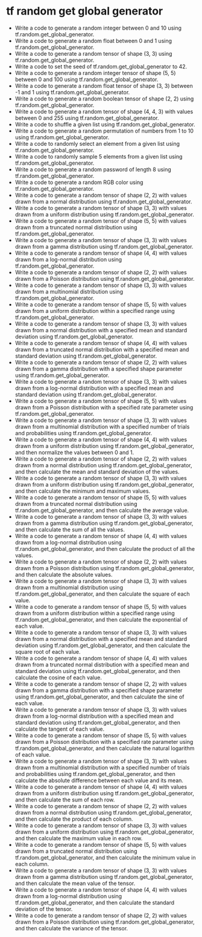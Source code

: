 # tf random get global generator

- Write a code to generate a random integer between 0 and 10 using tf.random.get_global_generator.
- Write a code to generate a random float between 0 and 1 using tf.random.get_global_generator.
- Write a code to generate a random tensor of shape (3, 3) using tf.random.get_global_generator.
- Write a code to set the seed of tf.random.get_global_generator to 42.
- Write a code to generate a random integer tensor of shape (5, 5) between 0 and 100 using tf.random.get_global_generator.
- Write a code to generate a random float tensor of shape (3, 3) between -1 and 1 using tf.random.get_global_generator.
- Write a code to generate a random boolean tensor of shape (2, 2) using tf.random.get_global_generator.
- Write a code to generate a random tensor of shape (4, 4, 3) with values between 0 and 255 using tf.random.get_global_generator.
- Write a code to shuffle a given list using tf.random.get_global_generator.
- Write a code to generate a random permutation of numbers from 1 to 10 using tf.random.get_global_generator.
- Write a code to randomly select an element from a given list using tf.random.get_global_generator.
- Write a code to randomly sample 5 elements from a given list using tf.random.get_global_generator.
- Write a code to generate a random password of length 8 using tf.random.get_global_generator.
- Write a code to generate a random RGB color using tf.random.get_global_generator.
- Write a code to generate a random tensor of shape (2, 2) with values drawn from a normal distribution using tf.random.get_global_generator.
- Write a code to generate a random tensor of shape (3, 3) with values drawn from a uniform distribution using tf.random.get_global_generator.
- Write a code to generate a random tensor of shape (5, 5) with values drawn from a truncated normal distribution using tf.random.get_global_generator.
- Write a code to generate a random tensor of shape (3, 3) with values drawn from a gamma distribution using tf.random.get_global_generator.
- Write a code to generate a random tensor of shape (4, 4) with values drawn from a log-normal distribution using tf.random.get_global_generator.
- Write a code to generate a random tensor of shape (2, 2) with values drawn from a Poisson distribution using tf.random.get_global_generator.
- Write a code to generate a random tensor of shape (3, 3) with values drawn from a multinomial distribution using tf.random.get_global_generator.
- Write a code to generate a random tensor of shape (5, 5) with values drawn from a uniform distribution within a specified range using tf.random.get_global_generator.
- Write a code to generate a random tensor of shape (3, 3) with values drawn from a normal distribution with a specified mean and standard deviation using tf.random.get_global_generator.
- Write a code to generate a random tensor of shape (4, 4) with values drawn from a truncated normal distribution with a specified mean and standard deviation using tf.random.get_global_generator.
- Write a code to generate a random tensor of shape (2, 2) with values drawn from a gamma distribution with a specified shape parameter using tf.random.get_global_generator.
- Write a code to generate a random tensor of shape (3, 3) with values drawn from a log-normal distribution with a specified mean and standard deviation using tf.random.get_global_generator.
- Write a code to generate a random tensor of shape (5, 5) with values drawn from a Poisson distribution with a specified rate parameter using tf.random.get_global_generator.
- Write a code to generate a random tensor of shape (3, 3) with values drawn from a multinomial distribution with a specified number of trials and probabilities using tf.random.get_global_generator.
- Write a code to generate a random tensor of shape (4, 4) with values drawn from a uniform distribution using tf.random.get_global_generator, and then normalize the values between 0 and 1.
- Write a code to generate a random tensor of shape (2, 2) with values drawn from a normal distribution using tf.random.get_global_generator, and then calculate the mean and standard deviation of the values.
- Write a code to generate a random tensor of shape (3, 3) with values drawn from a uniform distribution using tf.random.get_global_generator, and then calculate the minimum and maximum values.
- Write a code to generate a random tensor of shape (5, 5) with values drawn from a truncated normal distribution using tf.random.get_global_generator, and then calculate the average value.
- Write a code to generate a random tensor of shape (3, 3) with values drawn from a gamma distribution using tf.random.get_global_generator, and then calculate the sum of all the values.
- Write a code to generate a random tensor of shape (4, 4) with values drawn from a log-normal distribution using tf.random.get_global_generator, and then calculate the product of all the values.
- Write a code to generate a random tensor of shape (2, 2) with values drawn from a Poisson distribution using tf.random.get_global_generator, and then calculate the absolute values.
- Write a code to generate a random tensor of shape (3, 3) with values drawn from a multinomial distribution using tf.random.get_global_generator, and then calculate the square of each value.
- Write a code to generate a random tensor of shape (5, 5) with values drawn from a uniform distribution within a specified range using tf.random.get_global_generator, and then calculate the exponential of each value.
- Write a code to generate a random tensor of shape (3, 3) with values drawn from a normal distribution with a specified mean and standard deviation using tf.random.get_global_generator, and then calculate the square root of each value.
- Write a code to generate a random tensor of shape (4, 4) with values drawn from a truncated normal distribution with a specified mean and standard deviation using tf.random.get_global_generator, and then calculate the cosine of each value.
- Write a code to generate a random tensor of shape (2, 2) with values drawn from a gamma distribution with a specified shape parameter using tf.random.get_global_generator, and then calculate the sine of each value.
- Write a code to generate a random tensor of shape (3, 3) with values drawn from a log-normal distribution with a specified mean and standard deviation using tf.random.get_global_generator, and then calculate the tangent of each value.
- Write a code to generate a random tensor of shape (5, 5) with values drawn from a Poisson distribution with a specified rate parameter using tf.random.get_global_generator, and then calculate the natural logarithm of each value.
- Write a code to generate a random tensor of shape (3, 3) with values drawn from a multinomial distribution with a specified number of trials and probabilities using tf.random.get_global_generator, and then calculate the absolute difference between each value and its mean.
- Write a code to generate a random tensor of shape (4, 4) with values drawn from a uniform distribution using tf.random.get_global_generator, and then calculate the sum of each row.
- Write a code to generate a random tensor of shape (2, 2) with values drawn from a normal distribution using tf.random.get_global_generator, and then calculate the product of each column.
- Write a code to generate a random tensor of shape (3, 3) with values drawn from a uniform distribution using tf.random.get_global_generator, and then calculate the maximum value in each row.
- Write a code to generate a random tensor of shape (5, 5) with values drawn from a truncated normal distribution using tf.random.get_global_generator, and then calculate the minimum value in each column.
- Write a code to generate a random tensor of shape (3, 3) with values drawn from a gamma distribution using tf.random.get_global_generator, and then calculate the mean value of the tensor.
- Write a code to generate a random tensor of shape (4, 4) with values drawn from a log-normal distribution using tf.random.get_global_generator, and then calculate the standard deviation of the tensor.
- Write a code to generate a random tensor of shape (2, 2) with values drawn from a Poisson distribution using tf.random.get_global_generator, and then calculate the variance of the tensor.